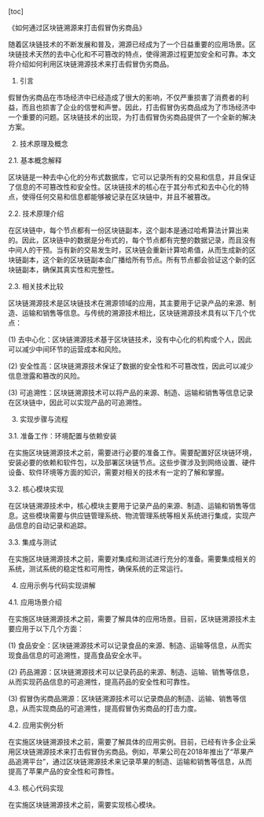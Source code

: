 
[toc]                    
                
                
《如何通过区块链溯源来打击假冒伪劣商品》

随着区块链技术的不断发展和普及，溯源已经成为了一个日益重要的应用场景。区块链技术天然的去中心化和不可篡改的特点，使得溯源过程更加安全和可靠。本文将介绍如何利用区块链溯源技术来打击假冒伪劣商品。

1. 引言

假冒伪劣商品在市场经济中已经造成了很大的影响，不仅严重损害了消费者的利益，而且也损害了企业的信誉和声誉。因此，打击假冒伪劣商品成为了市场经济中一个重要的问题。区块链技术的出现，为打击假冒伪劣商品提供了一个全新的解决方案。

2. 技术原理及概念

2.1. 基本概念解释

区块链是一种去中心化的分布式数据库，它可以记录所有的交易和信息，并且保证了信息的不可篡改性和安全性。区块链技术的核心在于其分布式和去中心化的特点，使得任何交易和信息都能够被记录在区块链中，并且不被篡改。

2.2. 技术原理介绍

在区块链中，每个节点都有一份区块链副本，这个副本是通过哈希算法计算出来的。因此，区块链中的数据是分布式的，每个节点都有完整的数据记录，而且没有中间人的干预。当有新的交易发生时，区块链会重新计算哈希值，从而生成新的区块链副本，这个新的区块链副本会广播给所有节点。所有节点都会验证这个新的区块链副本，确保其真实性和完整性。

2.3. 相关技术比较

区块链溯源技术是区块链技术在溯源领域的应用，其主要用于记录产品的来源、制造、运输和销售等信息。与传统的溯源技术相比，区块链溯源技术具有以下几个优点：

(1) 去中心化：区块链溯源技术基于区块链技术，没有中心化的机构或个人，因此可以减少中间环节的运营成本和风险。

(2) 安全性高：区块链溯源技术保证了数据的安全性和不可篡改性，因此可以减少信息泄露和篡改的风险。

(3) 可追溯性：区块链溯源技术可以将产品的来源、制造、运输和销售等信息记录在区块链中，因此可以实现产品的可追溯性。

3. 实现步骤与流程

3.1. 准备工作：环境配置与依赖安装

在实施区块链溯源技术之前，需要进行必要的准备工作。需要配置好区块链环境，安装必要的依赖和软件包，以及部署区块链节点。这些步骤涉及到网络设置、硬件设备、软件环境等方面的知识，需要对相关的技术有一定的了解和掌握。

3.2. 核心模块实现

在区块链溯源技术中，核心模块主要用于记录产品的来源、制造、运输和销售等信息。这些模块需要与供应链管理系统、物流管理系统等相关系统进行集成，实现产品信息的自动记录和追踪。

3.3. 集成与测试

在实施区块链溯源技术之前，需要对集成和测试进行充分的准备。需要集成相关的系统，测试系统的稳定性和可用性，确保系统的正常运行。

4. 应用示例与代码实现讲解

4.1. 应用场景介绍

在实施区块链溯源技术之前，需要了解具体的应用场景。目前，区块链溯源技术主要应用于以下几个方面：

(1) 食品安全：区块链溯源技术可以记录食品的来源、制造、运输等信息，从而实现食品信息的可追溯性，提高食品安全水平。

(2) 药品溯源：区块链溯源技术可以记录药品的来源、制造、运输、销售等信息，从而实现药品信息的可追溯性，提高药品的安全性和可靠性。

(3) 假冒伪劣商品溯源：区块链溯源技术可以记录商品的制造、运输、销售等信息，从而实现商品的可追溯性，提高假冒伪劣商品的打击力度。

4.2. 应用实例分析

在实施区块链溯源技术之前，需要了解具体的应用实例。目前，已经有许多企业采用区块链溯源技术来打击假冒伪劣商品。例如，苹果公司在2018年推出了“苹果产品追溯平台”，通过区块链溯源技术来记录苹果的制造、运输和销售等信息，从而提高了苹果产品的安全性和可靠性。

4.3. 核心代码实现

在实施区块链溯源技术之前，需要实现核心模块。

